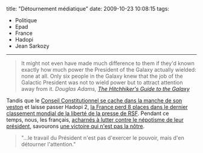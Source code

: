 title: "Détournement médiatique"
date: 2009-10-23 10:08:15
tags:
  - Politique
  - Epad
  - France
  - Hadopi
  - Jean Sarkozy
---

> It might not even have made much difference to them if they'd known exactly how much power the President of the Galaxy actually wielded: none at all. Only six people in the Galaxy knew that the job of the Galactic President was not to wield power but to attract attention away from it.
> <cite>Douglas Adams, [The Hitchhiker's Guide to the Galaxy](//www.wikiwand.com/en/The_Hitchhiker "The Hitchhiker")</cite>

<!-- more -->

Tandis que le [Conseil Constitutionnel se cache dans la manche de son veston](//www.authueil.org/?2009/10/22/1472-la-non-decision-hadopi-2) et laisse passer Hadopi 2, [la France perd 8 places dans le dernier classement mondial de la liberté de la presse de RSF](//www.jegoun.net/2009/10/liberte-de-la-presse.html). Pendant ce temps, nous, les français, [acharnés à lutter contre le népotisme de leur président](//777socrate.blogspot.com/2009/10/jean-sarkozy-un-fils-papa.html), savourons [une victoire qui n'est pas la nôtre](//www.toreador.fr/2009/10/23/paso-doble-n%c2%b0154-tout-est-perdu-fors-lhonneur/).

> "&#8230;le travail du Président n'est pas d'exercer le pouvoir, mais d'en détourner l'attention."